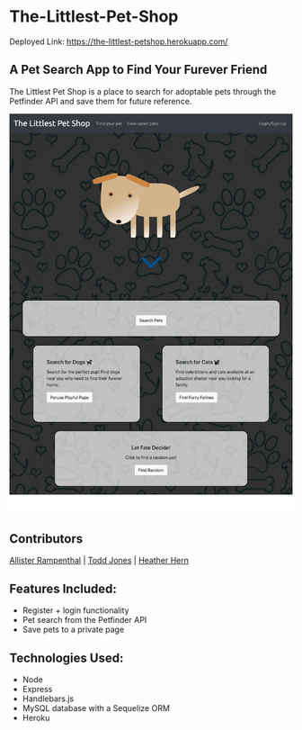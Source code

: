 # The-Littlest-Pet-Shop

Deployed Link: https://the-littlest-petshop.herokuapp.com/

## A Pet Search App to Find Your Furever Friend
The Littlest Pet Shop is a place to search for adoptable pets through the Petfinder API and save them for future reference.

![Image of webpage](/public/assets/img/app_screenshot.PNG)

## Contributors
[Allister Rampenthal](https://github.com/DaySloth) |
 [Todd Jones](https://github.com/crowntj07) |
 [Heather Hern](https://github.com/heatherhern)

## Features Included:
- Register + login functionality
- Pet search from the Petfinder API
- Save pets to a private page

## Technologies Used: 
- Node
- Express
- Handlebars.js
- MySQL database with a Sequelize ORM
- Heroku
